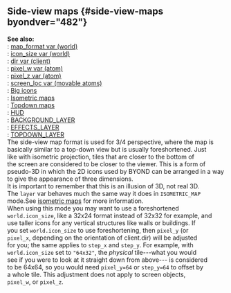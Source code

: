 ## Side-view maps {#side-view-maps byondver="482"}    
**See also:**    
:   [map_format var (world)](/world/var/map_format)    
:   [icon_size var (world)](/world/var/icon_size)    
:   [dir var (client)](/client/var/dir)    
:   [pixel_w var (atom)](/atom/var/pixel_w)    
:   [pixel_z var (atom)](/atom/var/pixel_z)    
:   [screen_loc var (movable atoms)](/atom/movable/var/screen_loc)    
:   [Big icons](/%7Bnotes%7D/big-icons)    
:   [Isometric maps](/%7Bnotes%7D/isometric)    
:   [Topdown maps](/%7Bnotes%7D/topdown)    
:   [HUD](/%7Bnotes%7D/HUD)    
:   [BACKGROUND_LAYER](/%7Bnotes%7D/BACKGROUND_LAYER)    
:   [EFFECTS_LAYER](/%7Bnotes%7D/EFFECTS_LAYER)    
:   [TOPDOWN_LAYER](/%7Bnotes%7D/topdown_layer)    
The side-view map format is used for 3/4 perspective, where the map is    
basically similar to a top-down view but is usually foreshortened. Just    
like with isometric projection, tiles that are closer to the bottom of    
the screen are considered to be closer to the viewer. This is a form of    
pseudo-3D in which the 2D icons used by BYOND can be arranged in a way    
to give the appearance of three dimensions.    
It is important to remember that this is an illusion of 3D, not real 3D.    
The `layer` var behaves much the same way it does in `ISOMETRIC_MAP`    
mode.See [isometric maps](/%7Bnotes%7D/isometric) for more information.    
When using this mode you may want to use a foreshortened    
`world.icon_size`, like a 32x24 format instead of 32x32 for example, and    
use taller icons for any vertical structures like walls or buildings. If    
you set `world.icon_size` to use foreshortening, then `pixel_y` (or    
`pixel_x`, depending on the orientation of client.dir) will be adjusted    
for you; the same applies to `step_x` and `step_y`. For example, with    
`world.icon_size` set to `"64x32"`, the *physical* tile---what you would    
see if you were to look at it straight down from above--- is considered    
to be 64x64, so you would need `pixel_y=64` or `step_y=64` to offset by    
a whole tile. This adjustment does not apply to screen objects,    
`pixel_w`, or `pixel_z`.  